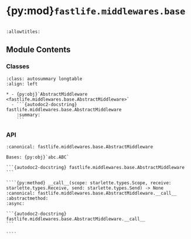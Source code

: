 # {py:mod}`fastlife.middlewares.base`

```{py:module} fastlife.middlewares.base
```

```{autodoc2-docstring} fastlife.middlewares.base
:allowtitles:
```

## Module Contents

### Classes

````{list-table}
:class: autosummary longtable
:align: left

* - {py:obj}`AbstractMiddleware <fastlife.middlewares.base.AbstractMiddleware>`
  - ```{autodoc2-docstring} fastlife.middlewares.base.AbstractMiddleware
    :summary:
    ```
````

### API

`````{py:class} AbstractMiddleware
:canonical: fastlife.middlewares.base.AbstractMiddleware

Bases: {py:obj}`abc.ABC`

```{autodoc2-docstring} fastlife.middlewares.base.AbstractMiddleware
```

````{py:method} __call__(scope: starlette.types.Scope, receive: starlette.types.Receive, send: starlette.types.Send) -> None
:canonical: fastlife.middlewares.base.AbstractMiddleware.__call__
:abstractmethod:
:async:

```{autodoc2-docstring} fastlife.middlewares.base.AbstractMiddleware.__call__
```

````

`````
